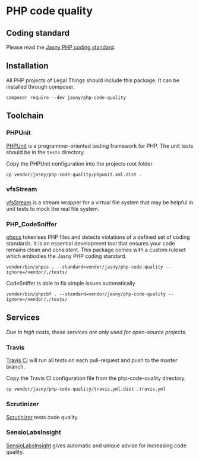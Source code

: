 # PHP code quality

## Coding standard

Please read the [Jasny PHP coding standard](https://github.com/jasny/php-code-quality/blob/master/STANDARD.md#readme).


## Installation

All PHP projects of Legal Things should include this package. It can be installed through composer.

    composer require --dev jasny/php-code-quality

## Toolchain

### PHPUnit
[PHPUnit](https://phpunit.de/) is a programmer-oriented testing framework for PHP. The unit tests should be in the `tests` directory.

Copy the PHPUnit configuration into the projects root folder

    cp vendor/jasny/php-code-quality/phpunit.xml.dist .

### vfsStream
[vfsStream](https://github.com/mikey179/vfsStream) is a stream wrapper for a virtual file system that may be helpful in unit tests to mock the real file system.

### PHP_CodeSniffer
[phpcs](https://github.com/squizlabs/PHP_CodeSniffer) tokenises PHP files and detects violations of a defined set of coding standards. It is an essential development tool that ensures your code remains clean and consistent.
This package comes with a custom ruleset which embodies the Jasny PHP coding standard.

    vendor/bin/phpcs . --standard=vendor/jasny/php-code-quality --ignore=/vendor/,/tests/

CodeSniffer is able to fix simple issues automatically

    vendor/bin/phpcbf . --standard=vendor/jasny/php-code-quality --ignore=/vendor/,/tests/


## Services

_Due to high costs, these services are only used for open-source projects._

### Travis
[Travis CI](https://travis-ci.org) will run all tests on each pull-request and push to the master branch.

Copy the Travis CI configuration file from the php-code-quality directory.

    cp vendor/jasny/php-code-quality/travis.yml.dist .travis.yml

### Scrutinizer
[Scrutinizer](https://scrutinizer-ci.com/) tests code quality.

### SensioLabsInsight
[SensioLabsInsight](https://insight.sensiolabs.com) gives automatic and unique advise for increasing code quality.

